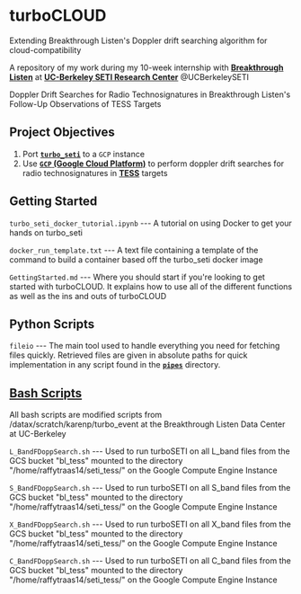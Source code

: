 # turboCLOUD
Extending Breakthrough Listen's Doppler drift searching algorithm for cloud-compatibility

A repository of my work during my 10-week internship with __[Breakthrough Listen](https://breakthroughinitiatives.org/initiative/1)__ at __[UC-Berkeley SETI Research Center](https://seti.berkeley.edu/)__ @UCBerkeleySETI

Doppler Drift Searches for Radio Technosignatures in Breakthrough Listen's Follow-Up Observations of TESS Targets

## Project Objectives
1. Port __[`turbo_seti`](https://github.com/UCBerkeleySETI/turbo_seti)__ to a `GCP` instance
2. Use __[`GCP` (Google Cloud Platform)](https://console.cloud.google.com/)__ to perform doppler drift searches for radio technosignatures in __[TESS](https://tess.mit.edu/)__ targets

## Getting Started

`turbo_seti_docker_tutorial.ipynb` --- A tutorial on using Docker to get your hands on turbo_seti

`docker_run_template.txt` --- A text file containing a template of the command to build a container based off the turbo_seti docker image 

`GettingStarted.md` --- Where you should start if you're looking to get started with turboCLOUD.  It explains how to use all of the different functions as well as the ins and outs of turboCLOUD

## Python Scripts

`fileio` --- The main tool used to handle everything you need for fetching files quickly.  Retrieved files are given in absolute paths for quick implementation in any script found in the __[`pipes`](https://github.com/rtraas/turboCLOUD/tree/master/turbo_cloud/pipes)__ directory.


## __[Bash Scripts](https://github.com/rtraas/turboCLOUD/blob/master/turbo_cloud/doppler_search/README.md)__
All bash scripts are modified scripts from /datax/scratch/karenp/turbo_event at the Breakthrough Listen Data Center at UC-Berkeley

`L_BandFDoppSearch.sh` --- Used to run turboSETI on all L_band files from the GCS bucket "bl_tess" mounted to the directory "/home/raffytraas14/seti_tess/" on the Google Compute Engine Instance

`S_BandFDoppSearch.sh` --- Used to run turboSETI on all S_band files from the GCS bucket "bl_tess" mounted to the directory "/home/raffytraas14/seti_tess/" on the Google Compute Engine Instance

`X_BandFDoppSearch.sh` --- Used to run turboSETI on all X_band files from the GCS bucket "bl_tess" mounted to the directory "/home/raffytraas14/seti_tess/" on the Google Compute Engine Instance

`C_BandFDoppSearch.sh` --- Used to run turboSETI on all C_band files from the GCS bucket "bl_tess" mounted to the directory "/home/raffytraas14/seti_tess/" on the Google Compute Engine Instance
